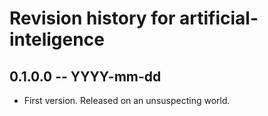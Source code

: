 # Revision history for artificial-inteligence

## 0.1.0.0 -- YYYY-mm-dd

* First version. Released on an unsuspecting world.
